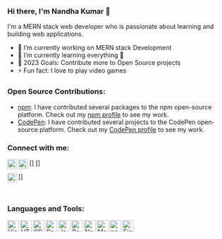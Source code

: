 ### Hi there, I'm Nandha Kumar 👋

I'm a MERN stack web developer who is passionate about learning and building web applications.

- 🔭 I’m currently working on MERN stack Development
- 🌱 I’m currently learning everything 🤣
- 🥅 2023 Goals: Contribute more to Open Source projects
- ⚡ Fun fact: I love to play video games


### Open Source Contributions:

- [npm](https://www.npmjs.com/): I have contributed several packages to the npm open-source platform. Check out my [npm profile](https://www.npmjs.com/~n4ndhu) to see my work.
- [CodePen](https://codepen.io/): I have contributed several projects to the CodePen open-source platform. Check out my [CodePen profile](https://codepen.io/N4NDH4KUM4R) to see my work.

### Connect with me:
[<img align="left" alt="Nandha Kumar | Gmail" width="22px" src="https://cdn-icons-png.flaticon.com/512/732/732200.png" />]
[<img align="left" alt="Nandha Kumar | Gmail" width="22px" src="https://cdn.jim-nielsen.com/macos/512/twitter-2015-12-30.png" />]

[<img align="left" alt="nandhakumar_life | Instagram" width="22px" src="https://static.cdnlogo.com/logos/i/32/instagram-icon.svg" />]

<br />

### Languages and Tools:

<img align="left" alt="Visual Studio Code" width="26px" src="https://cdn.jsdelivr.net/gh/devicons/devicon/icons/vscode/vscode-original-wordmark.svg" />
<img align="left" alt="HTML5" width="26px" src="https://cdn-icons-png.flaticon.com/512/174/174854.png" />
<img align="left" alt="CSS3" width="26px" src="https://cdn-icons-png.flaticon.com/512/732/732190.png" />
<img align="left" alt="Bootstrap" width="26px" src="https://cdn.jsdelivr.net/gh/devicons/devicon/icons/bootstrap/bootstrap-plain-wordmark.svg" />
<img align="left" alt="JavaScript" width="26px" src="https://cdn-icons-png.flaticon.com/512/919/919828.png" />
<img align="left" alt="React" width="26px" src="https://cdn-icons-png.flaticon.com/512/1183/1183672.png" />
<img align="left" alt="Node.js" width="26px" src="https://cdn.jsdelivr.net/gh/devicons/devicon/icons/nodejs/nodejs-original-wordmark.svg" />
<img align="left" alt="MongoDB" width="26px" src="https://cdn.jsdelivr.net/gh/devicons/devicon/icons/mongodb/mongodb-original-wordmark.svg" />
<img align="left" alt="npm" width="26px" src="https://cdn.jsdelivr.net/gh/devicons/devicon/icons/npm/npm-original-wordmark.svg" />
<img align="left" alt="Figma" width="26px" src="https://cdn.jsdelivr.net/gh/devicons/devicon/icons/figma/figma-original.svg" />


<br />
<br />

[gmail]: mailto:nandhakumarchinnasami@gmail.com
[instagram]: https://instagram.com/nandhakumar_life

